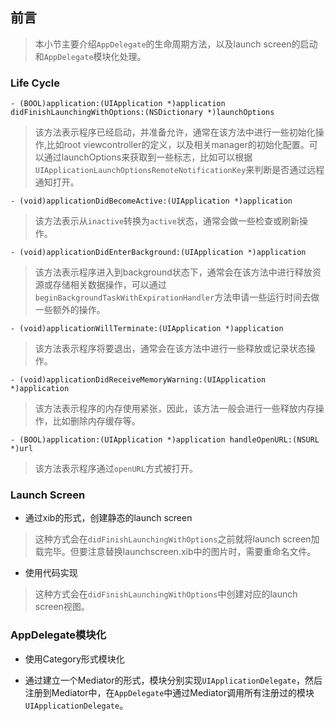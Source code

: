 
## 前言
> 本小节主要介绍```AppDelegate```的生命周期方法，以及launch screen的启动和```AppDelegate```模块化处理。

### Life Cycle
```objc
- (BOOL)application:(UIApplication *)application didFinishLaunchingWithOptions:(NSDictionary *)launchOptions
```
> 该方法表示程序已经启动，并准备允许，通常在该方法中进行一些初始化操作,比如root viewcontroller的定义，以及相关manager的初始化配置。可以通过launchOptions来获取到一些标志，比如可以根据```UIApplicationLaunchOptionsRemoteNotificationKey```来判断是否通过远程通知打开。

```objc
- (void)applicationDidBecomeActive:(UIApplication *)application
```
> 该方法表示从```inactive```转换为```active```状态，通常会做一些检查或刷新操作。

```objc
- (void)applicationDidEnterBackground:(UIApplication *)application
```
> 该方法表示程序进入到background状态下，通常会在该方法中进行释放资源或存储相关数据操作，可以通过```beginBackgroundTaskWithExpirationHandler```方法申请一些运行时间去做一些额外的操作。

```objc
- (void)applicationWillTerminate:(UIApplication *)application
```
> 该方法表示程序将要退出，通常会在该方法中进行一些释放或记录状态操作。

```objc
- (void)applicationDidReceiveMemoryWarning:(UIApplication *)application
```
> 该方法表示程序的内存使用紧张，因此，该方法一般会进行一些释放内存操作，比如删除内存缓存等。

```objc
- (BOOL)application:(UIApplication *)application handleOpenURL:(NSURL *)url
```
> 该方法表示程序通过```openURL```方式被打开。

### Launch Screen
- 通过xib的形式，创建静态的launch screen
> 这种方式会在```didFinishLaunchingWithOptions```之前就将launch screen加载完毕。但要注意替换launchscreen.xib中的图片时，需要重命名文件。

- 使用代码实现
> 这种方式会在```didFinishLaunchingWithOptions```中创建对应的launch screen视图。

### AppDelegate模块化
- 使用Category形式模块化

- 通过建立一个Mediator的形式，模块分别实现```UIApplicationDelegate```，然后注册到Mediator中，在```AppDelegate```中通过Mediator调用所有注册过的模块```UIApplicationDelegate```。

